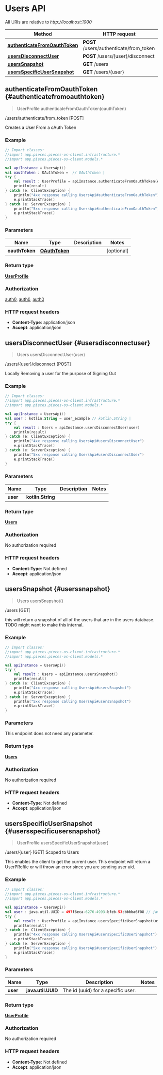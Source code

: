 # Users API

All URIs are relative to *http://localhost:1000*

Method | HTTP request
------------- | -------------
[**authenticateFromOauthToken**](#authenticatefromoauthtoken) | **POST** /users/authenticate/from_token
[**usersDisconnectUser**](#usersdisconnectuser) | **POST** /users/\{user\}/disconnect
[**usersSnapshot**](#userssnapshot) | **GET** /users
[**usersSpecificUserSnapshot**](#usersspecificusersnapshot) | **GET** /users/\{user\}


## **authenticateFromOauthToken** {#authenticatefromoauthtoken}
> UserProfile authenticateFromOauthToken(oauthToken)

/users/authenticate/from_token [POST]

Creates a User From a oAuth Token

### Example
```kotlin
// Import classes:
//import app.pieces.pieces-os-client.infrastructure.*
//import app.pieces.pieces-os-client.models.*

val apiInstance = UsersApi()
val oauthToken : OAuthToken =  // OAuthToken | 
try {
    val result : UserProfile = apiInstance.authenticateFromOauthToken(oauthToken)
    println(result)
} catch (e: ClientException) {
    println("4xx response calling UsersApi#authenticateFromOauthToken")
    e.printStackTrace()
} catch (e: ServerException) {
    println("5xx response calling UsersApi#authenticateFromOauthToken")
    e.printStackTrace()
}
```

### Parameters

Name | Type | Description  | Notes
------------- | ------------- | ------------- | -------------
 **oauthToken** | [**OAuthToken**](../models/OAuthToken)|  | [optional]

### Return type

[**UserProfile**](../models/UserProfile)

### Authorization

[auth0](#auth0), [auth0](#auth0), [auth0](#auth0)

### HTTP request headers

 - **Content-Type**: application/json
 - **Accept**: application/json

## **usersDisconnectUser** {#usersdisconnectuser}
> Users usersDisconnectUser(user)

/users/\{user\}/disconnect [POST]

Locally Removing a user for the purpose of Signing Out

### Example
```kotlin
// Import classes:
//import app.pieces.pieces-os-client.infrastructure.*
//import app.pieces.pieces-os-client.models.*

val apiInstance = UsersApi()
val user : kotlin.String = user_example // kotlin.String | 
try {
    val result : Users = apiInstance.usersDisconnectUser(user)
    println(result)
} catch (e: ClientException) {
    println("4xx response calling UsersApi#usersDisconnectUser")
    e.printStackTrace()
} catch (e: ServerException) {
    println("5xx response calling UsersApi#usersDisconnectUser")
    e.printStackTrace()
}
```

### Parameters

Name | Type | Description  | Notes
------------- | ------------- | ------------- | -------------
 **user** | **kotlin.String**|  |

### Return type

[**Users**](../models/Users)

### Authorization

No authorization required

### HTTP request headers

 - **Content-Type**: Not defined
 - **Accept**: application/json

## **usersSnapshot** {#userssnapshot}
> Users usersSnapshot()

/users [GET]

this will return a snapshot of all of the users that are in the users database. TODO might want to make this internal.

### Example
```kotlin
// Import classes:
//import app.pieces.pieces-os-client.infrastructure.*
//import app.pieces.pieces-os-client.models.*

val apiInstance = UsersApi()
try {
    val result : Users = apiInstance.usersSnapshot()
    println(result)
} catch (e: ClientException) {
    println("4xx response calling UsersApi#usersSnapshot")
    e.printStackTrace()
} catch (e: ServerException) {
    println("5xx response calling UsersApi#usersSnapshot")
    e.printStackTrace()
}
```

### Parameters
This endpoint does not need any parameter.

### Return type

[**Users**](../models/Users)

### Authorization

No authorization required

### HTTP request headers

 - **Content-Type**: Not defined
 - **Accept**: application/json

## **usersSpecificUserSnapshot** {#usersspecificusersnapshot}
> UserProfile usersSpecificUserSnapshot(user)

/users/\{user\} [GET] Scoped to Users

This enables the client to get the current user.  This endpoint will return a UserPRofile or will throw an error since you are sending user uid.

### Example
```kotlin
// Import classes:
//import app.pieces.pieces-os-client.infrastructure.*
//import app.pieces.pieces-os-client.models.*

val apiInstance = UsersApi()
val user : java.util.UUID = 497f6eca-6276-4993-bfeb-53cbbbba6f08 // java.util.UUID | The id (uuid) for a specific user.
try {
    val result : UserProfile = apiInstance.usersSpecificUserSnapshot(user)
    println(result)
} catch (e: ClientException) {
    println("4xx response calling UsersApi#usersSpecificUserSnapshot")
    e.printStackTrace()
} catch (e: ServerException) {
    println("5xx response calling UsersApi#usersSpecificUserSnapshot")
    e.printStackTrace()
}
```

### Parameters

Name | Type | Description  | Notes
------------- | ------------- | ------------- | -------------
 **user** | **java.util.UUID**| The id (uuid) for a specific user. |

### Return type

[**UserProfile**](../models/UserProfile)

### Authorization

No authorization required

### HTTP request headers

 - **Content-Type**: Not defined
 - **Accept**: application/json


